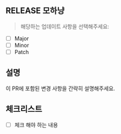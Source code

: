 ## RELEASE 모하냥

> 해당하는 업데이트 사항을 선택해주세요:

- [ ] Major
- [ ] Minor
- [ ] Patch

## 설명

이 PR에 포함된 변경 사항을 간략히 설명해주세요.

## 체크리스트

- [ ] 체크 해야 하는 내용
